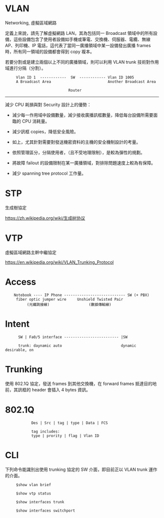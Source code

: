 # VLAN
Networking, 虛擬區域網路

定義上來說，請先了解虛擬網路 LAN，其為包括同一 Broadcast 領域中的所有設備，這些設備包含了使用者設備如手機或筆電、交換機、伺服器、電纜、無線AP、列印機、IP 電話，這代表了當同一廣播領域中某一設備發出廣播 frames 時，所有同一領域的設備都會得到 copy 複本。

若要分割或是建立兩個以上不同的廣播領域，則可以利用 VLAN trunk 技術對作用域進行分隔（分割）。

>>>

         Vlan ID 1  ------------  SW  ------------ Vlan ID 1005
         A Broadcast Area                          Another Broadcast Area
         
                                 Router
                                  
______________________________________________________________________________

減少 CPU 耗損與對 Security 設計上的優勢：

* 減少每一作用域中設備數量，減少接收廣播訊框數量，降低每台設備所需要面臨的 CPU 消耗量。

* 減少訊框 copies，降低安全風險。

* 如上，尤其針對需要對發送機密資料的主機的安全機制設計的考量。

* 依照管理區分，分隔使用者，（且不受地理限制），是較為彈性的規劃。

* 將故障 failout 的設備限制在某一廣播領域，對排除問題速度上較為有保障。

* 減少 spanning tree protocol 工作量。

# STP

生成樹協定

https://zh.wikipedia.org/wiki/生成树协议

# VTP

虛擬區域網路主幹中繼協定

https://en.wikipedia.org/wiki/VLAN_Trunking_Protocol

# Access

        Notebook ---- IP Phone ---------------------------- SW (+ PBX)
         fiber optic jumper wire     Unshield Twisted Pair
              (光纖跳接線)                  (數據傳輸線)


# Intent

          SW | Fa0/5 interface ------------------------- |SW 
          
          trunk: daynamic auto                           dynamic desirable, on

# Trunking

使用 802.1Q 協定，發送 frames 到其他交換機，在 forward frames 抵達目的地前，其訊框的 header 會插入 4 bytes 資訊。

# 802.1Q

                Des | Src | tag | type | Data | FCS
                
                tag includes:
                type | prority | flag | Vlan ID

# CLI

下列命令能識別出使用 trunking 協定的 SW 介面，即目前正以 VLAN trunk 運作的介面。

         $show vlan brief
>>>

         $show vtp status
         
>>>

         $show interfaces trunk
         
>>>

         $show interfaces switchport
